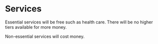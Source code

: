 # Services

Essential services will be free such as health care. There will be no higher tiers available for more money.

Non-essential services will cost money.
